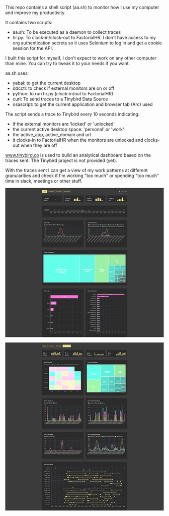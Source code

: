 This repo contains a shell script (aa.sh) to monitor how I use my computer and improve my productivity.

It contains two scripts:

- aa.sh: To be executed as a daemon to collect traces
- hr.py: To clock-in/clock-out to FactorialHR. I don't have access to my org authentication secrets so it uses Selenium to log in and get a cookie session for the API.

I built this script for myself, I don't expect to work on any other computer than mine. You can try to tweak it to your needs if you want.

aa.sh uses:
- yabai: to get the current desktop
- ddcctl: to check if external monitors are on or off
- python: to run hr.py (clock-in/out to FactorialHR)
- curl: To send traces to a Tinybird Data Source
- osascript: to get the current application and browser tab (Arc) used

The script sends a trace to Tinybird every 10 seconds indicating:
- if the external monitors are 'locked' or 'unlocked'
- the current active desktop space: 'personal' or 'work'
- the active_app, active_domain and url
- it clocks-in to FactorialHR when the monitors are unlocked and clocks-out when they are off

www.tinybird.co is used to build an analytical dashboard based on the traces sent. The Tinybird project is not provided (yet).

With the traces sent I can get a view of my work patterns at different granularities and check if I'm working "too much" or spending "too much" time in slack, meetings or other stuff.

![](rt.png)

![](monthly.png)
